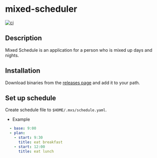 # mixed-scheduler

[![ci](https://github.com/4afS/mixed-scheduler/actions/workflows/ci.yaml/badge.svg)](https://github.com/4afS/mixed-scheduler/actions/workflows/ci.yaml)

## Description
Mixed Schedule is an application for a person who is mixed up days and nights.

## Installation
Download binaries from the [releases page](https://github.com/4afS/mixed-scheduler/releases) and add it to your path.

## Set up schedule
Create schedule file to `$HOME/.mxs/schedule.yaml`.

- Example
```yaml
  - base: 9:00
  - plan:
    - start: 9:30
      title: eat breakfast
    - start: 12:00
      title: eat lunch
```
